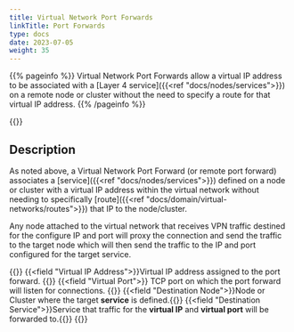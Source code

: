 ```yaml
---
title: Virtual Network Port Forwards
linkTitle: Port Forwards
type: docs
date: 2023-07-05
weight: 35
---
```

{{% pageinfo %}} Virtual Network Port Forwards allow a virtual IP address to be associated with a [Layer 4 service]({{<ref "docs/nodes/services">}}) on a remote node or cluster without the need to specify a route for that virtual IP address. {{% /pageinfo %}}

{{<tgimg src="remote-port-forward.png" caption="Example Virtual Network Port Forward" width="80%">}}

## Description
As noted above, a Virtual Network Port Forward (or remote port forward) associates a [service]({{<ref "docs/nodes/services">}}) defined on a node or cluster with a virtual IP address within the virtual network without needing to specifically [route]({{<ref "docs/domain/virtual-networks/routes">}}) that IP to the node/cluster.  

Any node attached to the virtual network that receives VPN traffic destined for the configure IP and port will proxy the connection and send the traffic to the target node which will then send the traffic to the IP and port configured for the target service. 

{{<fields>}}
{{<field "Virtual IP Address">}}Virtual IP address assigned to the port forward. {{</field>}}
{{<field "Virtual Port">}} TCP port on which the port forward will listen for connections. {{</fields>}}
{{<field "Destination Node">}}Node or Cluster where the target **service** is defined.{{</field>}}
{{<field "Destination Service">}}Service that traffic for the **virtual IP** and **virtual port** will be forwarded to.{{</field>}}
{{</fields>}}
